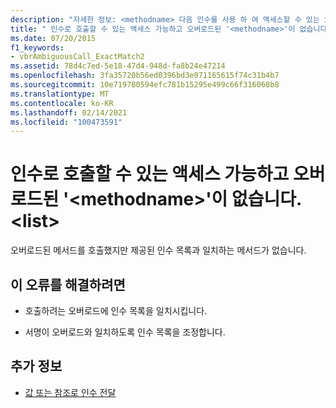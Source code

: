 ```yaml
---
description: "자세한 정보: <methodname> 다음 인수를 사용 하 여 액세스할 수 있는 오버 로드 된 ' '을 (를) 호출할 수 없습니다. <list>"
title: " 인수로 호출할 수 있는 액세스 가능하고 오버로드된 '<methodname>'이 없습니다. <list>"
ms.date: 07/20/2015
f1_keywords:
- vbrAmbiguousCall_ExactMatch2
ms.assetid: 78d4c7ed-5e18-47d4-948d-fa8b24e47214
ms.openlocfilehash: 3fa35720b56ed0396bd3e071165615f74c31b4b7
ms.sourcegitcommit: 10e719780594efc781b15295e499c66f316068b8
ms.translationtype: MT
ms.contentlocale: ko-KR
ms.lasthandoff: 02/14/2021
ms.locfileid: "100473591"
---
```

# <a name="no-accessible-overloaded-methodname-can-be-called-with-these-arguments-list"></a> 인수로 호출할 수 있는 액세스 가능하고 오버로드된 '\<methodname>'이 없습니다.\<list>

오버로드된 메서드를 호출했지만 제공된 인수 목록과 일치하는 메서드가 없습니다.  
  
## <a name="to-correct-this-error"></a>이 오류를 해결하려면  
  
- 호출하려는 오버로드에 인수 목록을 일치시킵니다.  
  
- 서명이 오버로드와 일치하도록 인수 목록을 조정합니다.  
  
## <a name="see-also"></a>추가 정보

- [값 또는 참조로 인수 전달](../programming-guide/language-features/procedures/passing-arguments-by-value-and-by-reference.md)
